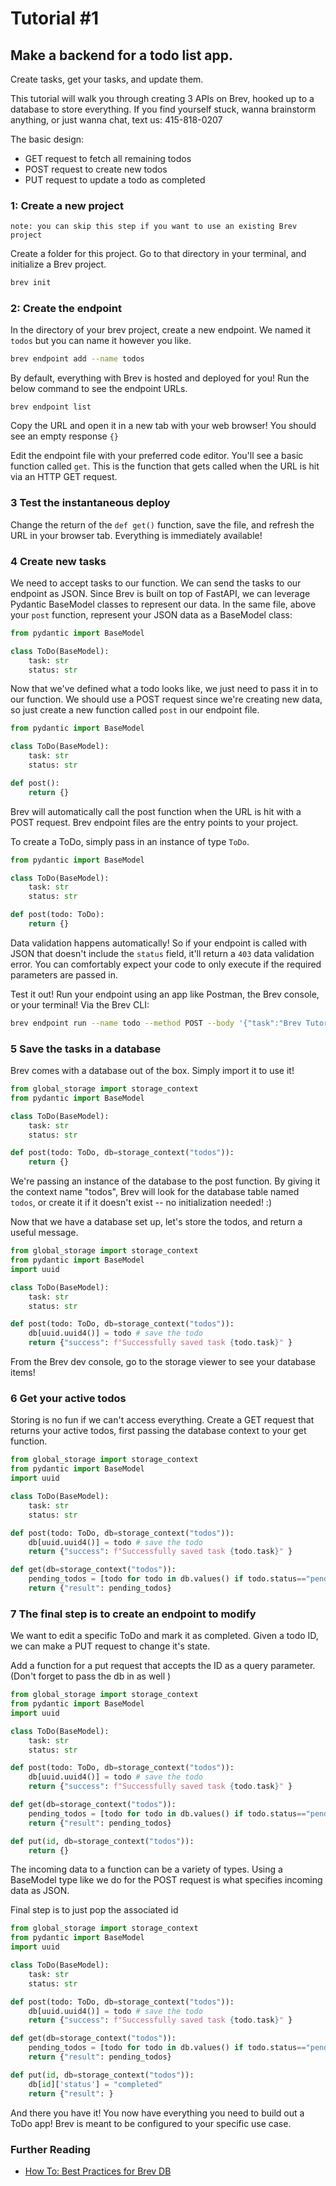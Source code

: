 # Tutorial #1
## Make a backend for a todo list app.
Create tasks, get your tasks, and update them.


This tutorial will walk you through creating 3 APIs on Brev, hooked up to a database to store everything. If you find yourself stuck, wanna brainstorm anything, or just wanna chat, text us: 415-818-0207

The basic design:
- GET request to fetch all remaining todos
- POST request to create new todos
- PUT request to update a todo as completed


### 1: Create a new project
`note: you can skip this step if you want to use an existing Brev project`

Create a folder for this project. Go to that directory in your terminal, and initialize a Brev project.
```bash
brev init
```


### 2: Create the endpoint
In the directory of your brev project, create a new endpoint. We named it `todos` but you can name it however you like.
```bash
brev endpoint add --name todos
```
By default, everything with Brev is hosted and deployed for you! Run the below command to see the endpoint URLs.
```
brev endpoint list
```

Copy the URL and open it in a new tab with your web browser! You should see an empty response `{}`

Edit the endpoint file with your preferred code editor. You'll see a basic function called `get`. This is the function that gets called when the URL is hit via an HTTP GET request. 

### 3 Test the instantaneous deploy
Change the return of the `def get()` function, save the file, and refresh the URL in your browser tab. Everything is immediately available!

### 4 Create new tasks

We need to accept tasks to our function. We can send the tasks to our endpoint as JSON. Since Brev is built on top of FastAPI, we can leverage Pydantic BaseModel classes to represent our data. In the same file, above your `post` function, represent your JSON data as a BaseModel class:

```python
from pydantic import BaseModel

class ToDo(BaseModel):
    task: str
    status: str

```
Now that we've defined what a todo looks like, we just need to pass it in to our function. We should use a POST request since we're creating new data, so just create a new function called `post` in our endpoint file.

```python hl_lines="7 8"
from pydantic import BaseModel

class ToDo(BaseModel):
    task: str
    status: str

def post():
    return {}

```

Brev will automatically call the post function when the URL is hit with a POST request. Brev endpoint files are the entry points to your project.


To create a ToDo, simply pass in an instance of type `ToDo`. 

```python hl_lines="7"
from pydantic import BaseModel

class ToDo(BaseModel):
    task: str
    status: str

def post(todo: ToDo):
    return {}
```
Data validation happens automatically! So if your endpoint is called with JSON that doesn't include the `status` field, it'll return a `403` data validation error. You can comfortably expect your code to only execute if the required parameters are passed in.

Test it out! Run your endpoint using an app like Postman, the Brev console, or your terminal! Via the Brev CLI: 
```bash
brev endpoint run --name todo --method POST --body '{"task":"Brev Tutorial 1", "status": "incomplete"}'
```


### 5 Save the tasks in a database
Brev comes with a database out of the box. Simply import it to use it!

```python hl_lines="1 8"
from global_storage import storage_context
from pydantic import BaseModel

class ToDo(BaseModel):
    task: str
    status: str

def post(todo: ToDo, db=storage_context("todos")):
    return {}
```

We're passing an instance of the database to the post function. By giving it the context name "todos", Brev will look for the database table named `todos`, or create it if it doesn't exist -- no initialization needed! :)

Now that we have a database set up, let's store the todos, and return a useful message.

```python hl_lines="1 10"
from global_storage import storage_context
from pydantic import BaseModel
import uuid

class ToDo(BaseModel):
    task: str
    status: str

def post(todo: ToDo, db=storage_context("todos")):
    db[uuid.uuid4()] = todo # save the todo
    return {"success": f"Successfully saved task {todo.task}" }
```

From the Brev dev console, go to the storage viewer to see your database items!

### 6 Get your active todos

Storing is no fun if we can't access everything. Create a GET request that returns your active todos, first passing the database context to your get function.

```python hl_lines="13 14 15"
from global_storage import storage_context
from pydantic import BaseModel
import uuid

class ToDo(BaseModel):
    task: str
    status: str

def post(todo: ToDo, db=storage_context("todos")):
    db[uuid.uuid4()] = todo # save the todo
    return {"success": f"Successfully saved task {todo.task}" }

def get(db=storage_context("todos")):
    pending_todos = [todo for todo in db.values() if todo.status=="pending"]
    return {"result": pending_todos}
```


### 7 The final step is to create an endpoint to modify 

We want to edit a specific ToDo and mark it as completed. Given a todo ID, we can make a PUT request to change it's state.

Add a function for a put request that accepts the ID as a query parameter. (Don't forget to pass the db in as well  )
```python hl_lines="17 18"
from global_storage import storage_context
from pydantic import BaseModel
import uuid

class ToDo(BaseModel):
    task: str
    status: str

def post(todo: ToDo, db=storage_context("todos")):
    db[uuid.uuid4()] = todo # save the todo
    return {"success": f"Successfully saved task {todo.task}" }

def get(db=storage_context("todos")):
    pending_todos = [todo for todo in db.values() if todo.status=="pending"]
    return {"result": pending_todos}

def put(id, db=storage_context("todos")):
    return {}
```
The incoming data to a function can be a variety of types. Using a BaseModel type like we do for the POST request is what specifies incoming data as JSON. 

Final step is to just pop the associated id
```python hl_lines="17 18"
from global_storage import storage_context
from pydantic import BaseModel
import uuid

class ToDo(BaseModel):
    task: str
    status: str

def post(todo: ToDo, db=storage_context("todos")):
    db[uuid.uuid4()] = todo # save the todo
    return {"success": f"Successfully saved task {todo.task}" }

def get(db=storage_context("todos")):
    pending_todos = [todo for todo in db.values() if todo.status=="pending"]
    return {"result": pending_todos}

def put(id, db=storage_context("todos")):
    db[id]['status'] = "completed"
    return {"result": }
```

And there you have it! You now have everything you need to build out a ToDo app! Brev is meant to be configured to your specific use case. 

### Further Reading

- [How To: Best Practices for Brev DB](../../discussions/best-practices-for-brev-database)

<!-- - [Tutorial #2: Make SMS bot w/ Twilio](index.md) -->